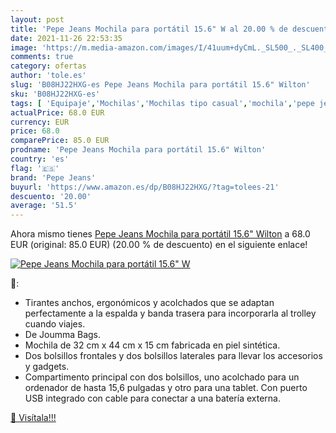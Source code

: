 ```yaml
---
layout: post
title: 'Pepe Jeans Mochila para portátil 15.6" W al 20.00 % de descuento'
date: 2021-11-26 22:53:35
image: 'https://m.media-amazon.com/images/I/41uum+dyCmL._SL500_._SL400_.jpg'
comments: true
category: ofertas
author: 'tole.es'
slug: 'B08HJ22HXG-es Pepe Jeans Mochila para portátil 15.6" Wilton'
sku: 'B08HJ22HXG-es'
tags: [ 'Equipaje','Mochilas','Mochilas tipo casual','mochila','pepe jeans', ]
actualPrice: 68.0 EUR
currency: EUR
price: 68.0
comparePrice: 85.0 EUR
prodname: 'Pepe Jeans Mochila para portátil 15.6" Wilton'
country: 'es'
flag: '🇪🇸'
brand: 'Pepe Jeans'
buyurl: 'https://www.amazon.es/dp/B08HJ22HXG/?tag=tolees-21'
descuento: '20.00'
average: '51.5'
---
```


Ahora mismo tienes [Pepe Jeans Mochila para portátil 15.6" Wilton](https://www.amazon.es/dp/B08HJ22HXG/?tag=tolees-21) a 68.0 EUR (original: 85.0 EUR) (20.00 %  de descuento) en el siguiente enlace!

[![Pepe Jeans Mochila para portátil 15.6" W](https://m.media-amazon.com/images/I/41uum+dyCmL._SL500_._SL400_.jpg)](https://www.amazon.es/dp/B08HJ22HXG/?tag=tolees-21)

🔎:

- Tirantes anchos, ergonómicos y acolchados que se adaptan perfectamente a la espalda y banda trasera para incorporarla al trolley cuando viajes.
- De Joumma Bags.
- Mochila de 32 cm x 44 cm x 15 cm fabricada en piel sintética.
- Dos bolsillos frontales y dos bolsillos laterales para llevar los accesorios y gadgets.
- Compartimento principal con dos bolsillos, uno acolchado para un ordenador de hasta 15,6 pulgadas y otro para una tablet. Con puerto USB integrado con cable para conectar a una batería externa.

[🛒 Visítala!!!](https://www.amazon.es/dp/B08HJ22HXG/?tag=tolees-21)
